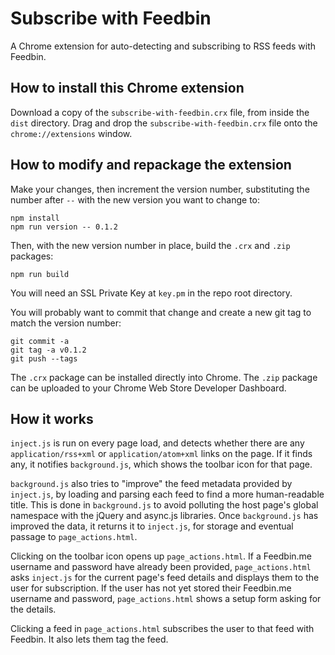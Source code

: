 # Subscribe with Feedbin

A Chrome extension for auto-detecting and subscribing to RSS feeds with Feedbin.

## How to install this Chrome extension

Download a copy of the `subscribe-with-feedbin.crx` file, from inside the `dist` directory. Drag and drop the `subscribe-with-feedbin.crx` file onto the `chrome://extensions` window.

## How to modify and repackage the extension

Make your changes, then increment the version number, substituting the number after `--` with the new version you want to change to:

    npm install
    npm run version -- 0.1.2

Then, with the new version number in place, build the `.crx` and `.zip` packages:

    npm run build

You will need an SSL Private Key at `key.pm` in the repo root directory.

You will probably want to commit that change and create a new git tag to match the version number:

    git commit -a
    git tag -a v0.1.2
    git push --tags

The `.crx` package can be installed directly into Chrome. The `.zip` package can be uploaded to your Chrome Web Store Developer Dashboard.

## How it works

`inject.js` is run on every page load, and detects whether there are any `application/rss+xml` or `application/atom+xml` links on the page. If it finds any, it notifies `background.js`, which shows the toolbar icon for that page.

`background.js` also tries to "improve" the feed metadata provided by `inject.js`, by loading and parsing each feed to find a more human-readable title. This is done in `background.js` to avoid polluting the host page's global namespace with the jQuery and async.js libraries. Once `background.js` has improved the data, it returns it to `inject.js`, for storage and eventual passage to `page_actions.html`.

Clicking on the toolbar icon opens up `page_actions.html`. If a Feedbin.me username and password have already been provided, `page_actions.html` asks `inject.js` for the current page's feed details and displays them to the user for subscription. If the user has not yet stored their Feedbin.me username and password, `page_actions.html` shows a setup form asking for the details.

Clicking a feed in `page_actions.html` subscribes the user to that feed with Feedbin. It also lets them tag the feed.
